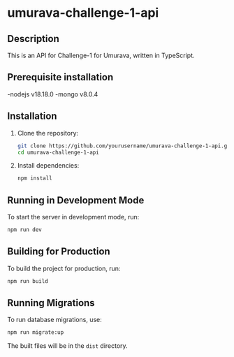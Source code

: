 # umurava-challenge-1-api
## Description

This is an API for Challenge-1 for Umurava, written in TypeScript.

## Prerequisite installation 
 
 -nodejs v18.18.0
 -mongo v8.0.4

## Installation

1. Clone the repository:
    ```bash
    git clone https://github.com/yourusername/umurava-challenge-1-api.git
    cd umurava-challenge-1-api
    ```

2. Install dependencies:
    ```bash
    npm install
    ```

## Running in Development Mode

To start the server in development mode, run:
```bash
npm run dev
```

## Building for Production

To build the project for production, run:
```bash
npm run build
```

## Running Migrations

To run database migrations, use:
```bash
npm run migrate:up
```

The built files will be in the `dist` directory.
